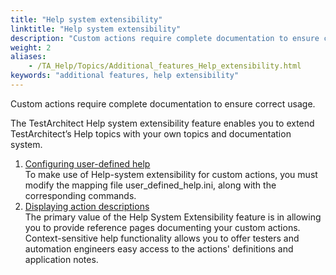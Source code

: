 ```yaml
--- 
title: "Help system extensibility"
linktitle: "Help system extensibility"
description: "Custom actions require complete documentation to ensure correct usage."
weight: 2
aliases: 
    - /TA_Help/Topics/Additional_features_Help_extensibility.html
keywords: "additional features, help extensibility"
---
```


Custom actions require complete documentation to ensure correct usage.

The TestArchitect Help system extensibility feature enables you to extend TestArchitect’s Help topics with your own topics and documentation system.

1.  [Configuring user-defined help](/TA_Help/Topics/Additional_features_Help_extensibility_configuration.html)  
To make use of Help-system extensibility for custom actions, you must modify the mapping file user\_defined\_help.ini, along with the corresponding commands.
2.  [Displaying action descriptions](/TA_Help/Topics/Additional_features_Help_extensibility_sensitive_help.html)  
The primary value of the Help System Extensibility feature is in allowing you to provide reference pages documenting your custom actions. Context-sensitive help functionality allows you to offer testers and automation engineers easy access to the actions' definitions and application notes.




